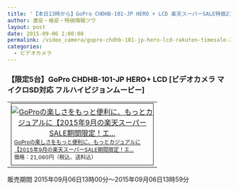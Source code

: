 ```yaml
---
title: '【本日13時から】GoPro CHDHB-101-JP HERO + LCD 楽天スーパーSALE特価21,060円！送料無料！'
author: 激安・格安・特価情報ツウ
layout: post
date: 2015-09-06 1:00:00
permalink: /video_camera/gopro-chdhb-101-jp-hero-lcd-rakuten-timesale-21060.html
categories:
  - ビデオカメラ
---
```

### 【限定5台】GoPro CHDHB-101-JP HERO+ LCD [ビデオカメラ マイクロSD対応 フルハイビジョンムービー]

<div class="img-bg2 img_L">
  <table border="0" cellpadding="0" cellspacing="0"><tr><td valign="top"><div style="border:1px solid;margin:0px;padding:6px 0px;width:320px;text-align:center;float:left"><a href="//hb.afl.rakuten.co.jp/hgc/0c732d0a.bc29f002.0c732d0b.d1950f69/?pc=http%3a%2f%2fitem.rakuten.co.jp%2fa-price%2f4936080891954sss%2f%3fscid%3daf_link_tbl&amp;m=http%3a%2f%2fm.rakuten.co.jp%2fa-price%2fi%2f10423807%2f" target="_blank"><img src="//hbb.afl.rakuten.co.jp/hgb/?pc=http%3a%2f%2fthumbnail.image.rakuten.co.jp%2f%400_mall%2fa-price%2fcabinet%2fimage%2f113%2f4936080891954.jpg%3f_ex%3d300x300&amp;m=http%3a%2f%2fthumbnail.image.rakuten.co.jp%2f%400_mall%2fa-price%2fcabinet%2fimage%2f113%2f4936080891954.jpg%3f_ex%3d80x80" alt="GoProの楽しさをもっと便利に、もっとカジュアルに【2015年9月の楽天スーパーSALE期間限定！エ..." border="0" style="margin:0px;padding:0px"></a><p style="font-size:12px;line-height:1.4em;text-align:left;margin:0px;padding:2px 6px"><a href="//hb.afl.rakuten.co.jp/hgc/0c732d0a.bc29f002.0c732d0b.d1950f69/?pc=http%3a%2f%2fitem.rakuten.co.jp%2fa-price%2f4936080891954sss%2f%3fscid%3daf_link_tbl&amp;m=http%3a%2f%2fm.rakuten.co.jp%2fa-price%2fi%2f10423807%2f" target="_blank">GoProの楽しさをもっと便利に、もっとカジュアルに【2015年9月の楽天スーパーSALE期間限定！エ...</a><br><span style="">価格：21,060円（税込、送料込）</span><br></p></div></td></tr></table>
  販売期間	2015年09月06日13時00分～2015年09月06日13時59分
</div>